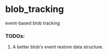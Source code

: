# blob_tracking
event-based blob tracking



### TODOs:
1. A better blob's event restore data structure.
